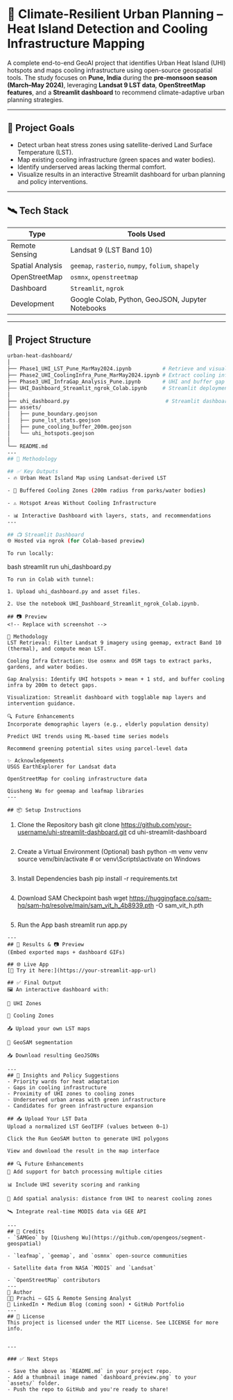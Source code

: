 # 🌆 Climate-Resilient Urban Planning – Heat Island Detection and Cooling Infrastructure Mapping

A complete end-to-end GeoAI project that identifies Urban Heat Island (UHI) hotspots and maps cooling infrastructure using open-source geospatial tools. The study focuses on **Pune, India** during the **pre-monsoon season (March–May 2024)**, leveraging **Landsat 9 LST data**, **OpenStreetMap features**, and a **Streamlit dashboard** to recommend climate-adaptive urban planning strategies.

---

## 🚀 Project Goals

- Detect urban heat stress zones using satellite-derived Land Surface Temperature (LST).
- Map existing cooling infrastructure (green spaces and water bodies).
- Identify underserved areas lacking thermal comfort.
- Visualize results in an interactive Streamlit dashboard for urban planning and policy interventions.

---

## 🛰️ Tech Stack

| Type | Tools Used |
|------|------------|
| Remote Sensing | Landsat 9 (LST Band 10) |
| Spatial Analysis | `geemap`, `rasterio`, `numpy`, `folium`, `shapely` |
| OpenStreetMap | `osmnx`, `openstreetmap` |
| Dashboard | `Streamlit`, `ngrok` |
| Development | Google Colab, Python, GeoJSON, Jupyter Notebooks |

---

## 📁 Project Structure

```bash
urban-heat-dashboard/
│
├── Phase1_UHI_LST_Pune_MarMay2024.ipynb          # Retrieve and visualize LST
├── Phase2_UHI_CoolingInfra_Pune_MarMay2024.ipynb # Extract cooling infra (OSM)
├── Phase3_UHI_InfraGap_Analysis_Pune.ipynb       # UHI and buffer gap analysis
├── UHI_Dashboard_Streamlit_ngrok_Colab.ipynb     # Streamlit deployment setup
│
├── uhi_dashboard.py                               # Streamlit dashboard code
├── assets/
│   ├── pune_boundary.geojson
│   ├── pune_lst_stats.geojson
│   ├── pune_cooling_buffer_200m.geojson
│   └── uhi_hotspots.geojson
│
└── README.md
---
## 🚀 Methodology

## ✅ Key Outputs
- 🔥 Urban Heat Island Map using Landsat-derived LST

- 🌳 Buffered Cooling Zones (200m radius from parks/water bodies)

- ⚠️ Hotspot Areas Without Cooling Infrastructure

- 📊 Interactive Dashboard with layers, stats, and recommendations
---

## 📺 Streamlit Dashboard
🌐 Hosted via ngrok (for Colab-based preview)

To run locally:
```
bash
streamlit run uhi_dashboard.py
```
To run in Colab with tunnel:

1. Upload uhi_dashboard.py and asset files.

2. Use the notebook UHI_Dashboard_Streamlit_ngrok_Colab.ipynb.

## 📷 Preview
<!-- Replace with screenshot -->

📝 Methodology
LST Retrieval: Filter Landsat 9 imagery using geemap, extract Band 10 (thermal), and compute mean LST.

Cooling Infra Extraction: Use osmnx and OSM tags to extract parks, gardens, and water bodies.

Gap Analysis: Identify UHI hotspots > mean + 1 std, and buffer cooling infra by 200m to detect gaps.

Visualization: Streamlit dashboard with togglable map layers and intervention guidance.

🔍 Future Enhancements
Incorporate demographic layers (e.g., elderly population density)

Predict UHI trends using ML-based time series models

Recommend greening potential sites using parcel-level data

✨ Acknowledgements
USGS EarthExplorer for Landsat data

OpenStreetMap for cooling infrastructure data

Qiusheng Wu for geemap and leafmap libraries
---

## 📦 Setup Instructions
```
1. Clone the Repository
bash
git clone https://github.com/your-username/uhi-streamlit-dashboard.git
cd uhi-streamlit-dashboard
```
```
2. Create a Virtual Environment (Optional)
bash
python -m venv venv
source venv/bin/activate  # or venv\Scripts\activate on Windows
```
```
3. Install Dependencies
bash
pip install -r requirements.txt
```
```
4. Download SAM Checkpoint
bash
wget https://huggingface.co/sam-hq/sam-hq/resolve/main/sam_vit_h_4b8939.pth -O sam_vit_h.pth
```
```
5. Run the App
bash
streamlit run app.py
```
---
## 📌 Results & 📷 Preview
(Embed exported maps + dashboard GIFs)

## 🌐 Live App
[🔗 Try it here:](https://your-streamlit-app-url)

## ✅ Final Output
🖼️ An interactive dashboard with:

🔴 UHI Zones

🌳 Cooling Zones

📤 Upload your own LST maps

🧠 GeoSAM segmentation

📥 Download resulting GeoJSONs

---
## 🧠 Insights and Policy Suggestions
- Priority wards for heat adaptation
- Gaps in cooling infrastructure
- Proximity of UHI zones to cooling zones
- Underserved urban areas with green infrastructure
- Candidates for green infrastructure expansion

## 📥 Upload Your LST Data
Upload a normalized LST GeoTIFF (values between 0–1)

Click the Run GeoSAM button to generate UHI polygons

View and download the result in the map interface

## 🔍 Future Enhancements
🔄 Add support for batch processing multiple cities

📊 Include UHI severity scoring and ranking

🧭 Add spatial analysis: distance from UHI to nearest cooling zones

🛰️ Integrate real-time MODIS data via GEE API

---
## 🤝 Credits
- `SAMGeo` by [Qiusheng Wu](https://github.com/opengeos/segment-geospatial)

- `leafmap`, `geemap`, and `osmnx` open-source communities

- Satellite data from NASA `MODIS` and `Landsat`

- `OpenStreetMap` contributors
---
💬 Author
👩‍💻 Prachi – GIS & Remote Sensing Analyst
🔗 LinkedIn • Medium Blog (coming soon) • GitHub Portfolio
---
## 📜 License
This project is licensed under the MIT License. See LICENSE for more info.


---

### ✅ Next Steps

- Save the above as `README.md` in your project repo.
- Add a thumbnail image named `dashboard_preview.png` to your `assets/` folder.
- Push the repo to GitHub and you're ready to share!

